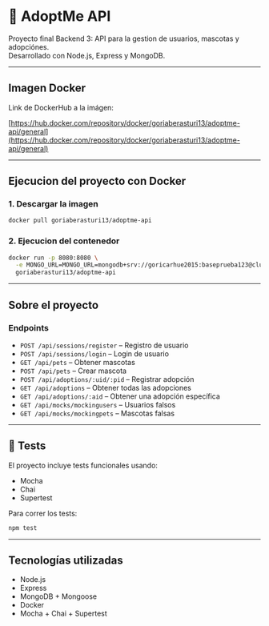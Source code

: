 # 🐾 AdoptMe API

Proyecto final Backend 3: API para la gestion de usuarios, mascotas y adopciónes.  
Desarrollado con Node.js, Express y MongoDB.

---

## Imagen Docker

Link de DockerHub a la imágen:

[https://hub.docker.com/repository/docker/goriaberasturi13/adoptme-api/general](https://hub.docker.com/repository/docker/goriaberasturi13/adoptme-api/general)

---

## Ejecucion del proyecto con Docker

### 1. Descargar la imagen

```bash
docker pull goriaberasturi13/adoptme-api
```

### 2. Ejecucion del contenedor

```bash
docker run -p 8080:8080 \
  -e MONGO_URL=MONGO_URL=mongodb+srv://goricarhue2015:baseprueba123@cluster0.ft6cz.mongodb.net/adoptme-74605-dev \
  goriaberasturi13/adoptme-api
```

---

## Sobre el proyecto

### Endpoints

- `POST /api/sessions/register` – Registro de usuario
- `POST /api/sessions/login` – Login de usuario
- `GET /api/pets` – Obtener mascotas
- `POST /api/pets` – Crear mascota
- `POST /api/adoptions/:uid/:pid` – Registrar adopción
- `GET /api/adoptions` – Obtener todas las adopciones
- `GET /api/adoptions/:aid` – Obtener una adopción específica
- `GET /api/mocks/mockingusers` – Usuarios falsos
- `GET /api/mocks/mockingpets` – Mascotas falsas

---

## 🧪 Tests

El proyecto incluye tests funcionales usando:

- Mocha
- Chai
- Supertest

Para correr los tests:

```bash
npm test
```

---

## Tecnologías utilizadas

- Node.js
- Express
- MongoDB + Mongoose
- Docker
- Mocha + Chai + Supertest